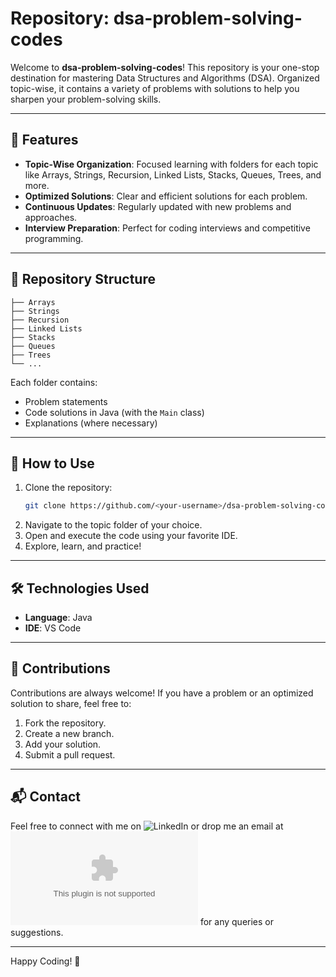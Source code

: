 # Repository: dsa-problem-solving-codes

Welcome to **dsa-problem-solving-codes**! This repository is your one-stop destination for mastering Data Structures and Algorithms (DSA). Organized topic-wise, it contains a variety of problems with solutions to help you sharpen your problem-solving skills.

---

## 🚀 Features
- **Topic-Wise Organization**: Focused learning with folders for each topic like Arrays, Strings, Recursion, Linked Lists, Stacks, Queues, Trees, and more.
- **Optimized Solutions**: Clear and efficient solutions for each problem.
- **Continuous Updates**: Regularly updated with new problems and approaches.
- **Interview Preparation**: Perfect for coding interviews and competitive programming.

---

## 📂 Repository Structure
```plaintext
├── Arrays
├── Strings
├── Recursion
├── Linked Lists
├── Stacks
├── Queues
├── Trees
└── ...
```
Each folder contains:
- Problem statements
- Code solutions in Java (with the `Main` class)
- Explanations (where necessary)

---

## 🌟 How to Use
1. Clone the repository:
   ```bash
   git clone https://github.com/<your-username>/dsa-problem-solving-codes.git
   ```
2. Navigate to the topic folder of your choice.
3. Open and execute the code using your favorite IDE.
4. Explore, learn, and practice!

---

## 🛠 Technologies Used
- **Language**: Java
- **IDE**: VS Code

---

## 🤝 Contributions
Contributions are always welcome! If you have a problem or an optimized solution to share, feel free to:
1. Fork the repository.
2. Create a new branch.
3. Add your solution.
4. Submit a pull request.

---

## 📬 Contact
Feel free to connect with me on ![LinkedIn](www.linkedin.com/in/kshitij-dev-496860247) or drop me an email at ![Gmail](yadav.d.kshitij2003@gmail.com) for any queries or suggestions.

---

Happy Coding! 🚀

